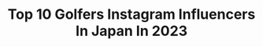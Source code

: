 ---
title: Top 10 Golfers Instagram Influencers In Japan In 2023
description: >-
  Find top golfers Instagram influencers in Japan in 2023. Most popular hashtags: #golf #golfswing #golfwear #golflife.
platform: Instagram
hits: 19
text_top: See the most popular Instagram influencers on inBeat.
text_bottom: Our search engine aggregates 19 Instagram influencers like this in Japan for you to pitch.
profiles:
  - username: "sakura_yokomine"
    fullname: >-
      横峯さくら/Sakura Yokomine
    bio: >-
      プロゴルファー / professional golfer LPGA 1985.12.13 鹿児島出身 アメリカツアー転戦中
    location: "Japan"
    followers: 28715
    engagement: 1278
    commentsToLikes: 0.030705
    id: ck5zvzuzi57n00i14hs4zeqg0
    verified: false
    hashtags: "#golf, #toto, #lpga, #ecco"
  - username: "asuka_____official"
    fullname: >-
      Asuka Kashiwabara
    bio: >-
      #柏原明日架 official instagram Fujitsu 🔥 jlpga professional golfer. 96’
    location: "Japan"
    followers: 68837
    engagement: 847
    commentsToLikes: 0.011055
    id: ckap18s34tji20i78js0otzam
    verified: true
    hashtags: "#dayoff, #golf, #descentegolf, #jlpga"
  - username: "1124rika"
    fullname: >-
      井上 莉花 Rika Inoue
    bio: >-
      Golfer🏌️‍♀️ 所属　フリー ・プロラボホールディングス ・synnex japan ・千代田製作所 ・アルク ・サンビルド ⛳️callaway 👩‍🏫USGTF teaching 事務所にメールかDM📮
    location: "Japan"
    followers: 54364
    engagement: 637
    commentsToLikes: 0.009041
    id: ck0uax7efdcwj0i19m001fjwu
    verified: false
    hashtags: "#golfswing, #callawayapparel, #synnexjapan, #estheprolabo"
  - username: "sj31ahn"
    fullname: >-
      안선주(安ちゃん)
    bio: >-
      golfer(アンソンジュ)ゴルファー
    location: "Japan"
    followers: 11457
    engagement: 732
    commentsToLikes: 0.025707
    id: ckap27ukhxr500i78ppaxl1om
    verified: false
    hashtags: "#gentilbandit"
  - username: "kawamotoyui_official"
    fullname: >-
      河本 結 / Yui Kawamoto
    bio: >-
      Professional golfer 🇯🇵 🖥 YouTube channel↓
    location: "Japan"
    followers: 94448
    engagement: 1100
    commentsToLikes: 0.024079
    id: ckapbaai1z5uc0i78jy1kyavr
    verified: true
    hashtags: "#golf, #uslpga, #golfswing, #golflife"
  - username: "ayaka.nakayama.japan"
    fullname: >-
      中山 綾香　Ayaka Nakayama
    bio: >-
      ⭐️: GOLFER ⛳️: ベスト64！奮闘中🤨 👩🏻‍🎓: セントラルフロリダ大学(USA)・日大日吉 🌈: Japan 🇯🇵 / Orlando, FL 🇺🇸 / Bangkok 🇹🇭 お問い合わせはDMください📩💘 よろしくお願いします💜 #golf #ゴルフ
    location: "Japan"
    followers: 9098
    engagement: 824
    commentsToLikes: 0.010141
    id: ckap0b7ehpkg50i78a5iv4w80
    verified: false
    hashtags: "#newbalance, #burger, #golfstagram, #golfgirl"
  - username: "snow122_golf"
    fullname: >-
      YUKI♡GOLF
    bio: >-
      Golf Life🏌️‍♀️ ゴルフバイヤー🇯🇵 Golf⛳️ Baseball⚾️ Travel✈️﻿ いつかマスターズ観戦したい🇺🇸
    location: "Japan"
    followers: 13524
    engagement: 814
    commentsToLikes: 0.051857
    id: ck9hbimwmgzuj0j78mwp9z1f3
    verified: false
    hashtags: "#sports, #golfswing, #me, #golfcourse"
  - username: "seeeeiiiiraaaa"
    fullname: >-
      岩崎静羅 美容/プチプラコーデ/ゴルフ/旅行
    bio: >-
      **宮古島大使に就任しました** 155cm Sサイズモデル WEB広告に多数出演中 *Me+ Producer* @nugu__official 宅地建物取引士,フードアナリスト パーソナルカラーアドバイザーなど ⛳️BEST: 🔴78 ⚪️86
    location: "Japan"
    followers: 27042
    engagement: 306
    commentsToLikes: 0.036424
    id: ckf5uukuome850j23xokhvqy8
    verified: false
    hashtags: "#jimmychoo, #golfwear, #155cm, #grl"
  - username: "golf_yoshimi"
    fullname: >-
      yoshimi（よしし）
    bio: >-
      Golf / Fitness / Trip / Lifestyle ⛳️ 2years（❤️79 🤍82） 🌏 aichi → tokyo, japan 会社員とフリーランスモデルしております☺︎ ※お仕事依頼以外のDM/メールは対応できません🙏💦 　 ▼ TikTok♪
    location: "Japan"
    followers: 48291
    engagement: 411
    commentsToLikes: 0.025055
    id: ckf5ntckyzm8g0j23irayw85j
    verified: false
    hashtags: "#love, #golfswing, #golflife, #nature"
  - username: "nana_ayase_"
    fullname: >-
      綾瀬 奈々
    bio: >-
      #関西 #大阪 を拠点に #モデル #ラウンドガール #RQ #イベントコンパニオン 等活動してる姉妹の姉、NANAです｡.:*♡ よく笑います😆 #美容好きと繋がりたい ❤️好きな言葉❤️ 全て上手くいく  #美容 #fashion #cosme #綺麗な写真　が好きです💄💕 ▶︎Twitter
    location: "Japan"
    followers: 21748
    engagement: 324
    commentsToLikes: 0.042735
    id: ck9hb8f1mfsl20j78pa2bjttp
    verified: false
    hashtags: "#pr, #girlsgolf, #golfr, #follome"
---
